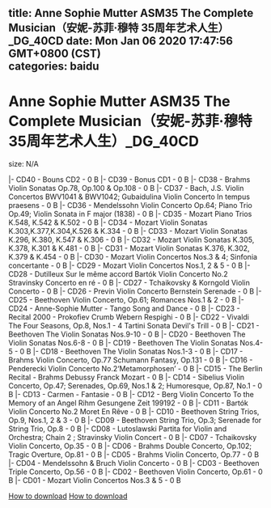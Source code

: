 
title: Anne Sophie Mutter ASM35 The Complete Musician（安妮-苏菲·穆特 35周年艺术人生）_DG_40CD
date: Mon Jan 06 2020 17:47:56 GMT+0800 (CST)    
categories: baidu
---

# Anne Sophie Mutter ASM35 The Complete Musician（安妮-苏菲·穆特 35周年艺术人生）_DG_40CD
size: N/A
 
 
|- CD40 - Bouns CD2 - 0 B
|- CD39 - Bonus CD1 - 0 B
|- CD38 - Brahms Violin Sonatas Op.78, Op.100 & Op.108 - 0 B
|- CD37 - Bach, J.S. Violin Concertos BWV1041 & BWV1042; Gubaidulina Violin Concerto In tempus praesens - 0 B
|- CD36 - Mendelssohn Violin Concerto Op.64; Piano Trio Op.49; Violin Sonata in F major (1838) - 0 B
|- CD35 - Mozart Piano Trios K.548, K.542 & K.502 - 0 B
|- CD34 - Mozart Violin Sonatas K.303,K.377,K.304,K.526 & K.334 - 0 B
|- CD33 - Mozart Violin Sonatas K.296, K.380, K.547 & K.306 - 0 B
|- CD32 - Mozart Violin Sonatas K.305, K.378, K.301 & K.481 - 0 B
|- CD31 - Mozart Violin Sonatas K.376, K.302, K.379 & K.454 - 0 B
|- CD30 - Mozart Violin Concertos Nos.3 & 4; Sinfonia concertante - 0 B
|- CD29 - Mozart Violin Concertos Nos.1, 2 & 5 - 0 B
|- CD28 - Dutilleux Sur le même accord  Bartók Violin Concerto No.2  Stravinsky Concerto en ré - 0 B
|- CD27 - Tchaikovsky &  Korngold Violin Concerto - 0 B
|- CD26 - Previn Violin Concerto  Bernstein Serenade - 0 B
|- CD25 - Beethoven Violin Concerto, Op.61; Romances Nos.1 & 2 - 0 B
|- CD24 - Anne-Sophie Mutter - Tango Song and Dance - 0 B
|- CD23 - Recital 2000 - Prokofiev  Crumb  Webern  Respighi - 0 B
|- CD22 - Vivaldi The Four Seasons, Op.8, Nos.1 - 4  Tartini Sonata Devil's Trill - 0 B
|- CD21 - Beethoven The Violin Sonatas Nos.9-10 - 0 B
|- CD20 - Beethoven The Violin Sonatas Nos.6-8 - 0 B
|- CD19 - Beethoven The Violin Sonatas Nos.4-5 - 0 B
|- CD18 - Beethoven The Violin Sonatas Nos.1-3 - 0 B
|- CD17 - Brahms Violin Concerto, Op.77  Schumann Fantasy, Op.131 - 0 B
|- CD16 - Penderecki Violin Concerto No.2‘Metamorphosen’ - 0 B
|- CD15 - The Berlin Recital - Brahms  Debussy  Franck  Mozart - 0 B
|- CD14 - Sibelius Violin Concerto, Op.47; Serenades, Op.69, Nos.1 & 2; Humoresque, Op.87, No.1 - 0 B
|- CD13 - Carmen - Fantasie - 0 B
|- CD12 - Berg Violin Concerto To the Memory of an Angel  Rihm Gesungene Zeit 199192 - 0 B
|- CD11 - Bartók Violin Concerto No.2  Moret En Rêve - 0 B
|- CD10 - Beethoven String Trios, Op.9, Nos.1, 2 & 3 - 0 B
|- CD09 - Beethoven String Trio, Op.3; Serenade for String Trio, Op.8 - 0 B
|- CD08 - Lutoslawski Partita for Violin and Orchestra; Chain 2 ; Stravinsky Violin Concert - 0 B
|- CD07 - Tchaikovsky Violin Concerto, Op.35 - 0 B
|- CD06 - Brahms Double Concerto, Op.102; Tragic Overture, Op.81 - 0 B
|- CD05 - Brahms Violin Concerto, Op.77 - 0 B
|- CD04 - Mendelssohn & Bruch Violin Concerto - 0 B
|- CD03 - Beethoven Triple Concerto, Op.56 - 0 B
|- CD02 - Beethoven Violin Concerto, Op.61 - 0 B
|- CD01 - Mozart Violin Concertos Nos.3 & 5 - 0 B

[How to download](https://bpcam.bemobtrk.com/go/2ceec3aa-1ca2-46d6-b9ff-aaa5c184517c?jno=709)
[How to download](https://bpcam.bemobtrk.com/go/2ceec3aa-1ca2-46d6-b9ff-aaa5c184517c?jno=703)